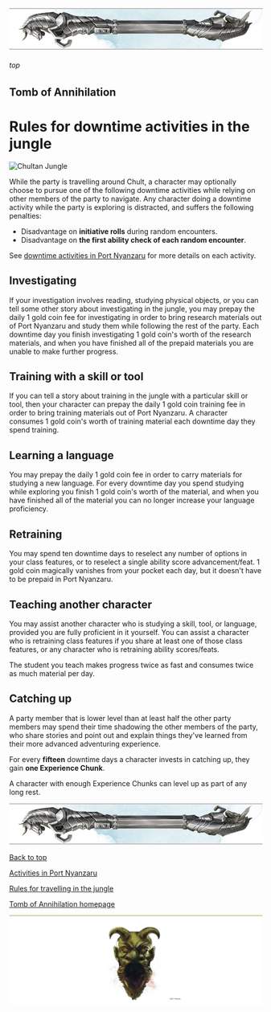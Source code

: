 
![immovable rod](/images/immovable-rod.jpg)

###### top

## Tomb of Annihilation

# Rules for downtime activities in the jungle

![Chultan Jungle](images/places/undead-trex.jpg)

While the party is travelling around Chult, a character may optionally choose to pursue one of the following downtime activities while relying on other members of the party to navigate. Any character doing a downtime activity while the party is exploring is distracted, and suffers the following penalties:

- Disadvantage on **initiative rolls** during random encounters.
- Disadvantage on **the first ability check of each random encounter**.

See [downtime activities in Port Nyanzaru](Port_Nyanzaru_activities.md#retraining) for more details on each activity.

## Investigating
If your investigation involves reading, studying physical objects, or you can tell some other story about investigating in the jungle, you may prepay the daily 1 gold coin fee for investigating in order to bring research materials out of Port Nyanzaru and study them while following the rest of the party. Each downtime day you finish investigating 1 gold coin's worth of the research materials, and when you have finished all of the prepaid materials you are unable to make further progress.

## Training with a skill or tool
If you can tell a story about training in the jungle with a particular skill or tool, then your character can prepay the daily 1 gold coin training fee in order to bring training materials out of Port Nyanzaru. A character consumes 1 gold coin's worth of training material each downtime day they spend training.

## Learning a language
You may prepay the daily 1 gold coin fee in order to carry materials for studying a new language. For every downtime day you spend studying while exploring you finish 1 gold coin's worth of the material, and when you have finished all of the material you can no longer increase your language proficiency.

## Retraining
You may spend ten downtime days to reselect any number of options in your class features, or to reselect a single ability score advancement/feat. 1 gold coin magically vanishes from your pocket each day, but it doesn't have to be prepaid in Port Nyanzaru.

## Teaching another character
You may assist another character who is studying a skill, tool, or language, provided you are fully proficient in it yourself. You can assist a character who is retraining class features if you share at least one of those class features, or any character who is retraining ability scores/feats.

The student you teach makes progress twice as fast and consumes twice as much material per day.

## Catching up
A party member that is lower level than at least half the other party members may spend their time shadowing the other members of the party, who share stories and point out and explain things they've learned from their more advanced adventuring experience.

For every __fifteen__ downtime days a character invests in catching up, they gain __one Experience Chunk__.

A character with enough Experience Chunks can level up as part of any long rest.

![immovable rod](/images/immovable-rod.jpg)

[Back to top](#top)

[Activities in Port Nyanzaru](Port_Nyanzaru_activities.md#top)

[Rules for travelling in the jungle](travelling.md#top)

[Tomb of Annihilation homepage](README.md#top)

![the end](/images/toa-end.jpg)
